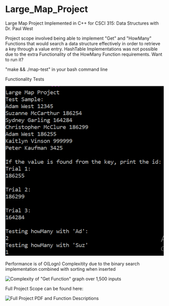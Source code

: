 # Large_Map_Project
Large Map Project Implemented in C++ for CSCI 315: Data Structures with Dr. Paul West

Project scope involved being able to implement "Get" and "HowMany" Functions that would search a data structure effectively in order to retrieve a key through a value entry. HashTable Implementations was not possible due to the extra Functionality of the HowMany Function requirements.
Want to run it?

"make && ./map-test" in your bash command line

Functionality Tests

![How does this Work?](graphFiles/DisplayOutput.PNG)

Performance is of O(Logn) Complexitity due to the binary search implementation combined with sorting when inserted 

![Complexity of "Get Function" graph over 1,500 inputs](graphFiles/testtime.png)

Full Project Scope can be found here:

![Full Project PDF and Function Descriptions](project1.png)
